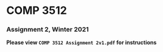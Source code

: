 # COMP 3512
### Assignment 2, Winter 2021

**Please view `COMP 3512 Assignment 2v1.pdf` for instructions**

  
